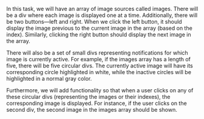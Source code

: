 In this task, we will have an array of image sources called images. There will be a div where each image is displayed one at a time. Additionally, there will be two buttons—left and right. When we click the left button, it should display the image previous to the current image in the array (based on the index). Similarly, clicking the right button should display the next image in the array.

There will also be a set of small divs representing notifications for which image is currently active. For example, if the images array has a length of five, there will be five circular divs. The currently active image will have its corresponding circle highlighted in white, while the inactive circles will be highlighted in a normal gray color.

Furthermore, we will add functionality so that when a user clicks on any of these circular divs (representing the images or their indexes), the corresponding image is displayed. For instance, if the user clicks on the second div, the second image in the images array should be shown.